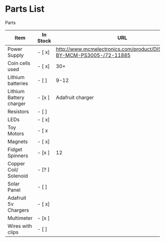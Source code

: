# Parts List

Parts

| Item | In Stock | URL | Quantity | Per person 
| --- | --- | --- | --- | --- |
| Power Supply |- [ x] |http://www.mcmelectronics.com/product/DISTRIBUTED-BY-MCM-PS3005-/72-11885 | 3 | For class |
| Coin cells used |- [ x]| 30+ ||
| Lithium batteries |- [ ]| 9-12  | |
| Lithium Battery charger |- [x ]| Adafruit charger  | ||
| Resistors |- [ ]| |30+ ||
| LEDs | - [ x]| |30+||
| Toy Motors | - [ x| | 9 ||
| Magnets |- [ x] | | | 24|
| Fidget Spinners | - [x ]| 12| ||
| Copper Coil/ Solenoid  |- [? ] | | ||
| Solar Panel | - [ ]| | 9| |
| Adafruit 5v Chargers |- [ x]| | ||
| Multimeter |- [x ] | |9 ||
| Wires with clips |- [ ] | | 30+ ||




